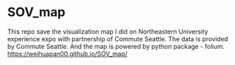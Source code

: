 # SOV_map
This repo save the visualization map I did on Northeastern University experience expo with partnership of Commute Seattle.
The data is provided by Commute Seattle. And the map is powered by python package - folium.
https://weihuapan00.github.io/SOV_map/
